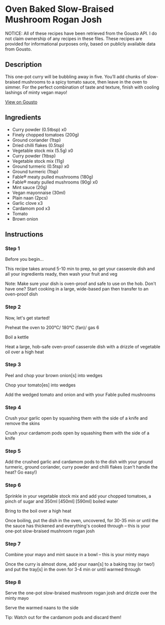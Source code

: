 # Oven Baked Slow-Braised Mushroom Rogan Josh

NOTICE: All of these recipes have been retrieved from the Gousto API. I do not claim ownership of any recipes in these files. These recipes are provided for informational purposes only, based on publicly available data from Gousto.

## Description

This one-pot curry will be bubbling away in five. You’ll add chunks of slow-braised mushrooms to a spicy tomato sauce, then leave in the oven to simmer. For the perfect combination of taste and texture, finish with cooling lashings of minty vegan mayo!

[View on Gousto](https://www.gousto.co.uk/recipes/cookbook/one-pot-slow-braised-mushroom-rogan-josh-with-yoghurt)

## Ingredients

- Curry powder (0.5tbsp) x0
- Finely chopped tomatoes (200g)
- Ground coriander (1tsp)
- Dried chilli flakes (0.5tsp)
- Vegetable stock mix (5.5g) x0
- Curry powder (1tbsp)
- Vegetable stock mix (11g)
- Ground turmeric (0.5tsp) x0
- Ground turmeric (1tsp)
- Fable® meaty pulled mushrooms (180g)
- Fable® meaty pulled mushrooms (90g) x0
- Mint sauce (20g)
- Vegan mayonnaise (30ml)
- Plain naan (2pcs)
- Garlic clove x3
- Cardamom pod x3
- Tomato
- Brown onion

## Instructions


### Step 1

Before you begin...

This recipe takes around 5-10 min to prep, so get your casserole dish and all your ingredients ready, then wash your fruit and veg

Note: Make sure your dish is oven-proof and safe to use on the hob. Don't have one? Start cooking in a large, wide-based pan then transfer to an oven-proof dish


### Step 2

Now, let's get started!

Preheat the oven to 200°C/ 180°C (fan)/ gas 6

Boil a kettle

Heat a large, hob-safe oven-proof casserole dish with a drizzle of vegetable oil over a high heat


### Step 3

Peel and chop your brown onion[s] into wedges

Chop your tomato[es] into wedges

Add the wedged tomato and onion and with your Fable pulled mushrooms


### Step 4

Crush your garlic open by squashing them with the side of a knife and remove the skins

Crush your cardamom pods open by squashing them with the side of a knife


### Step 5

Add the crushed garlic and cardamom pods to the dish with your ground turmeric, ground coriander, curry powder and chilli flakes (can't handle the heat? Go easy!)


### Step 6

Sprinkle in your vegetable stock mix and add your chopped tomatoes, a pinch of sugar and 350ml <span class="text-purple">[450ml]</span> <span class="text-danger">[590ml] </span>boiled water

Bring to the boil over a high heat

Once boiling, put the dish in the oven, uncovered, for 30-35 min or until the the sauce has thickened and everything's cooked through – this is your one-pot slow-braised mushroom rogan josh


### Step 7

Combine your mayo and mint sauce in a bowl – this is your minty mayo

Once the curry is almost done, add your naan[s] to a baking tray (or two!) and put the tray[s] in the oven for 3-4 min or until warmed through

### Step 8

Serve the one-pot slow-braised mushroom rogan josh and drizzle over the minty mayo

Serve the warmed naans to the side

Tip: Watch out for the cardamom pods and discard them!

